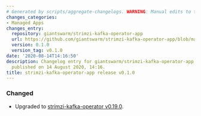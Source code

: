 ```yaml
---
# Generated by scripts/aggregate-changelogs. WARNING: Manual edits to this files will be overwritten.
changes_categories:
- Managed Apps
changes_entry:
  repository: giantswarm/strimzi-kafka-operator-app
  url: https://github.com/giantswarm/strimzi-kafka-operator-app/blob/master/CHANGELOG.md#010---2020-08-14
  version: 0.1.0
  version_tag: v0.1.0
date: '2020-08-14T14:16:50'
description: Changelog entry for giantswarm/strimzi-kafka-operator-app version 0.1.0,
  published on 14 August 2020, 14:16.
title: strimzi-kafka-operator-app release v0.1.0
---
```


### Changed
- Upgraded to [strimzi-kafka-operator v0.19.0](https://github.com/strimzi/strimzi-kafka-operator/releases/tag/0.19.0).
